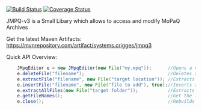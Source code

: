 [![Build Status](https://travis-ci.org/inwc3/JMPQ-v3.svg?branch=master)](https://travis-ci.org/inwc3/JMPQ-v3) [![Coverage Status](https://coveralls.io/repos/github/inwc3/JMPQ-v3/badge.svg?branch=master)](https://coveralls.io/github/inwc3/JMPQ-v3?branch=master)

JMPQ-v3 is a Small Libary which allows to access and modify MoPaQ Archives

Get the latest Maven Artifacts:
https://mvnrepository.com/artifact/systems.crigges/jmpq3

Quick API Overview:

```java
    JMpqEditor e = new JMpqEditor(new File("my.mpq")); 		//Opens a new editor
    e.deleteFile("filename");								//Deletes a specific file out of the mpq
    e.extractFile("filename", new File("target location"));	//Extracts a specific file out of the mpq to the target location			
    e.insertFile("filename", new File("file to add"), true);//Inserts a specific into the mpq from the target location	
    e.extractAllFiles(new File("target folder"));			//Extracts all files out of the mpq to the target folder
    e.getFileNames();										//Get the listfile as java List<String>
    e.close();												//Rebuilds the mpq and applies all changes which was made
```
